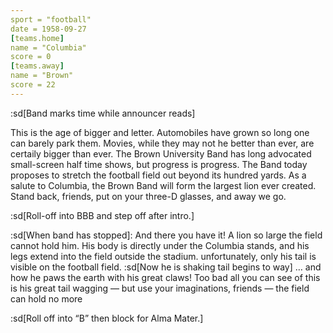 ```yaml
---
sport = "football"
date = 1958-09-27
[teams.home]
name = "Columbia"
score = 0
[teams.away]
name = "Brown"
score = 22
---
```


:sd[Band marks time while announcer reads]

This is the age of bigger and letter. Automobiles have grown so long one can barely park them. Movies, while they may not he better than ever, are certaily bigger than ever. The Brown University Band has long advocated small-screen half time shows, but progress is progress. The Band today proposes to stretch the football field out beyond its hundred yards. As a salute to Columbia, the Brown Band will form the largest lion ever created. Stand back, friends, put on your three-D glasses, and away we go.

:sd[Roll-off into BBB and step off after intro.]

:sd[When band has stopped]: And there you have it! A lion so large the field cannot hold him. His body is directly under the Columbia stands, and his legs extend into the field outside the stadium. unfortunately, only his tail is visible on the football field. :sd[Now he is shaking tail begins to way] … and how he paws the earth with his great claws! Too bad all you can see of this is his great tail wagging — but use your imaginations, friends — the field can hold no more

:sd[Roll off into “B” then block for Alma Mater.]
